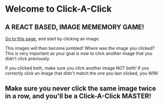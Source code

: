 # Welcome to Click-A-Click
## A REACT BASED, IMAGE MEMEMORY GAME!

[Go to this page](http://google.com), and start by clicking an image.

This images will then become jumbled! Where was the image you clicked? This is very important as your goal is now to click another image that you didn't click previously.

If you clicked beth, make sure you click another image NOT beth! If you correctly click an image that didn't match the one you last clicked, you WIN!



## Make sure you never click the same image twice in a row, and you'll be a Click-A-Click MASTER!
